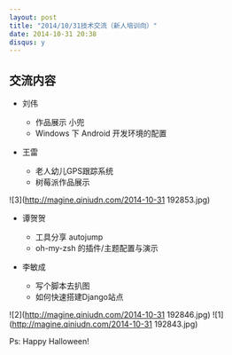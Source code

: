 ```yaml
---
layout: post
title: "2014/10/31技术交流（新人培训向）"
date: 2014-10-31 20:38
disqus: y
---
```


## 交流内容

+ 刘伟

  - 作品展示 小兜
  - Windows 下 Android 开发环境的配置

+ 王雷

  - 老人幼儿GPS跟踪系统
  - 树莓派作品展示

![3](http://magine.qiniudn.com/2014-10-31 192853.jpg)


+ 谭贺贺

  - 工具分享 autojump
  - oh-my-zsh 的插件/主题配置与演示

+ 李敏成

  - 写个脚本去扒图
  - 如何快速搭建Django站点

![2](http://magine.qiniudn.com/2014-10-31 192846.jpg)
![1](http://magine.qiniudn.com/2014-10-31 192843.jpg)

Ps: Happy Halloween!
